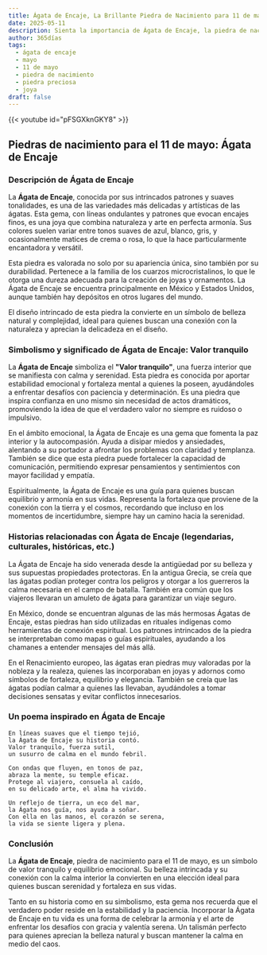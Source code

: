 ```yaml
---
title: Ágata de Encaje, La Brillante Piedra de Nacimiento para 11 de mayo
date: 2025-05-11
description: Sienta la importancia de Ágata de Encaje, la piedra de nacimiento de 11 de mayo que simboliza Valor tranquilo. Deje que su belleza y significado iluminen su día.
author: 365días
tags:
  - ágata de encaje
  - mayo
  - 11 de mayo
  - piedra de nacimiento
  - piedra preciosa
  - joya
draft: false
---
```


{{< youtube id="pFSGXknGKY8" >}}

## Piedras de nacimiento para el 11 de mayo: Ágata de Encaje

### Descripción de Ágata de Encaje

La **Ágata de Encaje**, conocida por sus intrincados patrones y suaves tonalidades, es una de las variedades más delicadas y artísticas de las ágatas. Esta gema, con líneas ondulantes y patrones que evocan encajes finos, es una joya que combina naturaleza y arte en perfecta armonía. Sus colores suelen variar entre tonos suaves de azul, blanco, gris, y ocasionalmente matices de crema o rosa, lo que la hace particularmente encantadora y versátil.

Esta piedra es valorada no solo por su apariencia única, sino también por su durabilidad. Pertenece a la familia de los cuarzos microcristalinos, lo que le otorga una dureza adecuada para la creación de joyas y ornamentos. La Ágata de Encaje se encuentra principalmente en México y Estados Unidos, aunque también hay depósitos en otros lugares del mundo.

El diseño intrincado de esta piedra la convierte en un símbolo de belleza natural y complejidad, ideal para quienes buscan una conexión con la naturaleza y aprecian la delicadeza en el diseño.

### Simbolismo y significado de Ágata de Encaje: Valor tranquilo

La **Ágata de Encaje** simboliza el **"Valor tranquilo"**, una fuerza interior que se manifiesta con calma y serenidad. Esta piedra es conocida por aportar estabilidad emocional y fortaleza mental a quienes la poseen, ayudándoles a enfrentar desafíos con paciencia y determinación. Es una piedra que inspira confianza en uno mismo sin necesidad de actos dramáticos, promoviendo la idea de que el verdadero valor no siempre es ruidoso o impulsivo.

En el ámbito emocional, la Ágata de Encaje es una gema que fomenta la paz interior y la autocompasión. Ayuda a disipar miedos y ansiedades, alentando a su portador a afrontar los problemas con claridad y templanza. También se dice que esta piedra puede fortalecer la capacidad de comunicación, permitiendo expresar pensamientos y sentimientos con mayor facilidad y empatía.

Espiritualmente, la Ágata de Encaje es una guía para quienes buscan equilibrio y armonía en sus vidas. Representa la fortaleza que proviene de la conexión con la tierra y el cosmos, recordando que incluso en los momentos de incertidumbre, siempre hay un camino hacia la serenidad.

### Historias relacionadas con Ágata de Encaje (legendarias, culturales, históricas, etc.)

La Ágata de Encaje ha sido venerada desde la antigüedad por su belleza y sus supuestas propiedades protectoras. En la antigua Grecia, se creía que las ágatas podían proteger contra los peligros y otorgar a los guerreros la calma necesaria en el campo de batalla. También era común que los viajeros llevaran un amuleto de ágata para garantizar un viaje seguro.

En México, donde se encuentran algunas de las más hermosas Ágatas de Encaje, estas piedras han sido utilizadas en rituales indígenas como herramientas de conexión espiritual. Los patrones intrincados de la piedra se interpretaban como mapas o guías espirituales, ayudando a los chamanes a entender mensajes del más allá.

En el Renacimiento europeo, las ágatas eran piedras muy valoradas por la nobleza y la realeza, quienes las incorporaban en joyas y adornos como símbolos de fortaleza, equilibrio y elegancia. También se creía que las ágatas podían calmar a quienes las llevaban, ayudándoles a tomar decisiones sensatas y evitar conflictos innecesarios.

### Un poema inspirado en Ágata de Encaje

```
En líneas suaves que el tiempo tejió,  
la Ágata de Encaje su historia contó.  
Valor tranquilo, fuerza sutil,  
un susurro de calma en el mundo febril.  

Con ondas que fluyen, en tonos de paz,  
abraza la mente, su temple eficaz.  
Protege al viajero, consuela al caído,  
en su delicado arte, el alma ha vivido.  

Un reflejo de tierra, un eco del mar,  
la Ágata nos guía, nos ayuda a soñar.  
Con ella en las manos, el corazón se serena,  
la vida se siente ligera y plena.  
```

### Conclusión

La **Ágata de Encaje**, piedra de nacimiento para el 11 de mayo, es un símbolo de valor tranquilo y equilibrio emocional. Su belleza intrincada y su conexión con la calma interior la convierten en una elección ideal para quienes buscan serenidad y fortaleza en sus vidas.

Tanto en su historia como en su simbolismo, esta gema nos recuerda que el verdadero poder reside en la estabilidad y la paciencia. Incorporar la Ágata de Encaje en tu vida es una forma de celebrar la armonía y el arte de enfrentar los desafíos con gracia y valentía serena. Un talismán perfecto para quienes aprecian la belleza natural y buscan mantener la calma en medio del caos.
